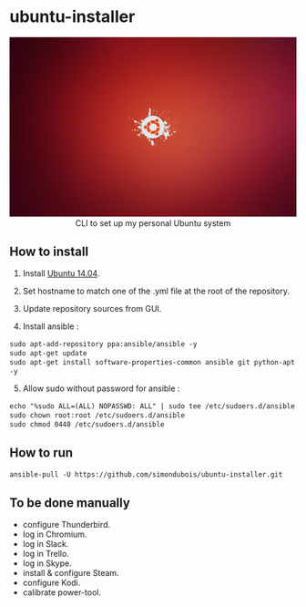 
# ubuntu-installer

<p align="center">
<img src="https://raw.githubusercontent.com/simondubois/ubuntu-installer/v2/screenshot.png" alt="Ubuntu logo" title="Ubuntu logo" style="max-width:100%;"><br>
CLI to set up my personal Ubuntu system
</p>

## How to install

1. Install [Ubuntu 14.04](http://releases.ubuntu.com/14.04/).

2. Set hostname to match one of the .yml file at the root of the repository.

3. Update repository sources from GUI.

4. Install ansible :

```Shell
sudo apt-add-repository ppa:ansible/ansible -y
sudo apt-get update
sudo apt-get install software-properties-common ansible git python-apt -y
```

5. Allow sudo without password for ansible :

```Shell
echo "%sudo ALL=(ALL) NOPASSWD: ALL" | sudo tee /etc/sudoers.d/ansible
sudo chown root:root /etc/sudoers.d/ansible
sudo chmod 0440 /etc/sudoers.d/ansible
```

## How to run

```Shell
ansible-pull -U https://github.com/simondubois/ubuntu-installer.git
```

## To be done manually

- configure Thunderbird.
- log in Chromium.
- log in Slack.
- log in Trello.
- log in Skype.
- install & configure Steam.
- configure Kodi.
- calibrate power-tool.
